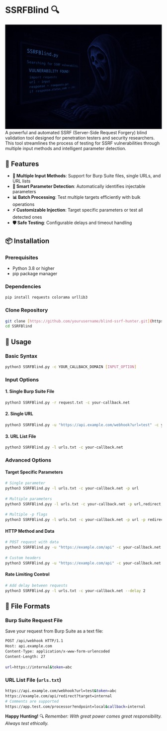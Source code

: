 # SSRFBlind 🔍
![](https://github.com/Mr-r00t11/SSRFBlind/blob/main/img/SSRFBlind.png?raw=true)
A powerful and automated SSRF (Server-Side Request Forgery) blind validation tool designed for penetration testers and security researchers. This tool streamlines the process of testing for SSRF vulnerabilities through multiple input methods and intelligent parameter detection.

## 🚀 Features
- **🔧 Multiple Input Methods**: Support for Burp Suite files, single URLs, and URL lists
- **🎯 Smart Parameter Detection**: Automatically identifies injectable parameters
- **📊 Batch Processing**: Test multiple targets efficiently with bulk operations
- **⚡ Customizable Injection**: Target specific parameters or test all detected ones
- **🛡️ Safe Testing**: Configurable delays and timeout handling

## 📦 Installation
### Prerequisites
- Python 3.8 or higher
- pip package manager

### Dependencies
```bash
pip install requests colorama urllib3
```

### Clone Repository
```bash
git clone [https://github.com/yourusername/blind-ssrf-hunter.git](https://github.com/Mr-r00t11/SSRFBlind)
cd SSRFBlind
```

## 🎯 Usage
### Basic Syntax
```bash
python3 SSRFBlind.py -c YOUR_CALLBACK_DOMAIN [INPUT_OPTION]
```

### Input Options
#### 1. Single Burp Suite File
```bash
python3 SSRFBlind.py -r request.txt -c your-callback.net
```
#### 2. Single URL
```bash
python3 SSRFBlind.py -u "https://api.example.com/webhook?url=test" -c your-callback.net
```
#### 3. URL List File
```bash
python3 SSRFBlind.py -l urls.txt -c your-callback.net
```

### Advanced Options
#### Target Specific Parameters
```bash
# Single parameter
python3 SSRFBlind.py -l urls.txt -c your-callback.net -p url

# Multiple parameters
python3 SSRFBlind.pyy -l urls.txt -c your-callback.net -p url,redirect,endpoint

# Multiple -p flags
python3 SSRFBlind.py -l urls.txt -c your-callback.net -p url -p redirect
```

#### HTTP Method and Data
```bash
# POST request with data
python3 SSRFBlind.py -u "https://example.com/api" -c your-callback.net -m POST -d "url=test&action=process"

# Custom headers
python3 SSRFBlind.py -u "https://example.com/api" -c your-callback.net --headers "Authorization: Bearer token" --headers "Content-Type: application/json"
```

#### Rate Limiting Control
```bash
# Add delay between requests
python3 SSRFBlind.py -l urls.txt -c your-callback.net --delay 2
```

## 📁 File Formats
### Burp Suite Request File
Save your request from Burp Suite as a text file:
```bash
POST /api/webhook HTTP/1.1
Host: api.example.com
Content-Type: application/x-www-form-urlencoded
Content-Length: 27

url=https://internal&token=abc
```

### URL List File (`urls.txt`)
```bash
https://api.example.com/webhook?url=test&token=abc
https://example.com/api/redirect?target=internal
# Comments are supported
https://app.test.com/processor?endpoint=local&callback=internal
```

**Happy Hunting!** 🔍
_Remember: With great power comes great responsibility. Always test ethically._
